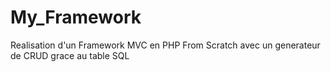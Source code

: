 # My_Framework
Realisation d'un Framework MVC en PHP  From Scratch avec un generateur de CRUD grace au table SQL
